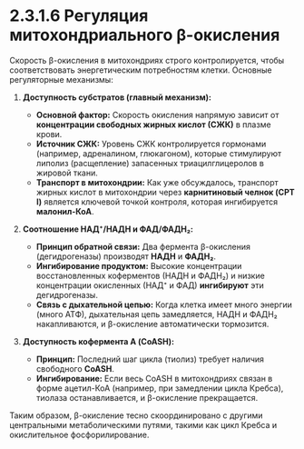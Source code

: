 # 2.3.1.6 Регуляция митохондриального β-окисления

Скорость β-окисления в митохондриях строго контролируется, чтобы соответствовать энергетическим потребностям клетки. Основные регуляторные механизмы:

1.  **Доступность субстратов (главный механизм):**
    *   **Основной фактор:** Скорость окисления напрямую зависит от **концентрации свободных жирных кислот (СЖК)** в плазме крови.
    *   **Источник СЖК:** Уровень СЖК контролируется гормонами (например, адреналином, глюкагоном), которые стимулируют липолиз (расщепление) запасенных триацилглицеролов в жировой ткани.
    *   **Транспорт в митохондрии:** Как уже обсуждалось, транспорт жирных кислот в митохондрии через **карнитиновый челнок (CPT I)** является ключевой точкой контроля, которая ингибируется **малонил-КоА**.

2.  **Соотношение НАД⁺/НАДН и ФАД/ФАДН₂:**
    *   **Принцип обратной связи:** Два фермента β-окисления (дегидрогеназы) производят **НАДН** и **ФАДН₂**.
    *   **Ингибирование продуктом:** Высокие концентрации восстановленных коферментов (НАДН и ФАДН₂) и низкие концентрации окисленных (НАД⁺ и ФАД) **ингибируют** эти дегидрогеназы.
    *   **Связь с дыхательной цепью:** Когда клетка имеет много энергии (много АТФ), дыхательная цепь замедляется, НАДН и ФАДН₂ накапливаются, и β-окисление автоматически тормозится.

3.  **Доступность кофермента А (CoASH):**
    *   **Принцип:** Последний шаг цикла (тиолиз) требует наличия свободного **CoASH**.
    *   **Ингибирование:** Если весь CoASH в митохондриях связан в форме ацетил-КоА (например, при замедлении цикла Кребса), тиолаза останавливается, и β-окисление прекращается.

Таким образом, β-окисление тесно скоординировано с другими центральными метаболическими путями, такими как цикл Кребса и окислительное фосфорилирование.
